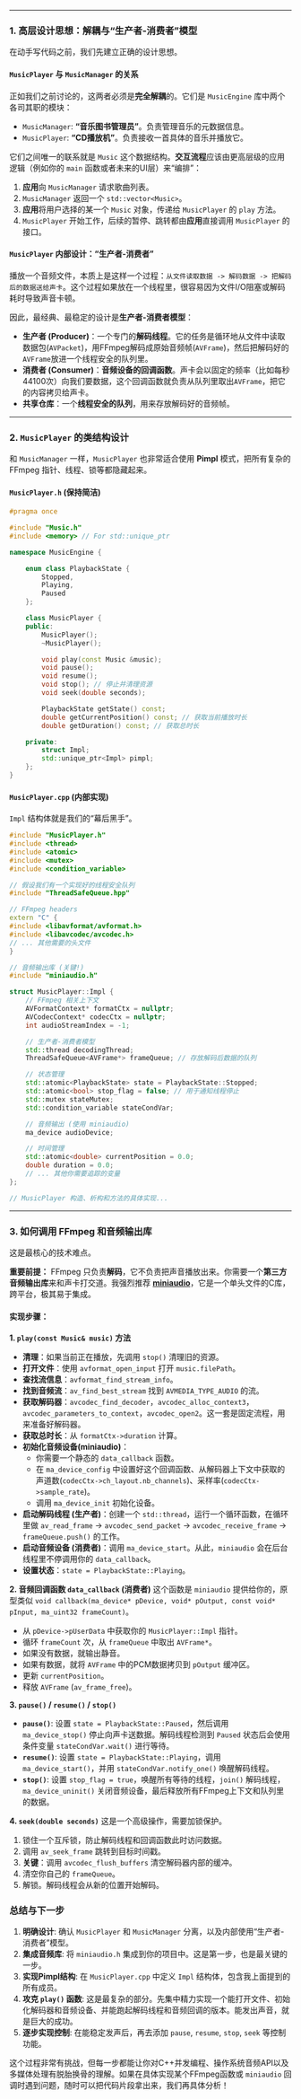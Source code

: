 

-----

### 1\. 高层设计思想：解耦与“生产者-消费者”模型

在动手写代码之前，我们先建立正确的设计思想。

#### `MusicPlayer` 与 `MusicManager` 的关系

正如我们之前讨论的，这两者必须是**完全解耦**的。它们是 `MusicEngine` 库中两个各司其职的模块：

  * `MusicManager`: **“音乐图书管理员”**。负责管理音乐的元数据信息。
  * `MusicPlayer`: **“CD播放机”**。负责接收一首具体的音乐并播放它。

它们之间唯一的联系就是 `Music` 这个数据结构。**交互流程**应该由更高层级的应用逻辑（例如你的 `main` 函数或者未来的UI层）来“编排”：

1.  **应用**向 `MusicManager` 请求歌曲列表。
2.  `MusicManager` 返回一个 `std::vector<Music>`。
3.  **应用**将用户选择的某一个 `Music` 对象，传递给 `MusicPlayer` 的 `play` 方法。
4.  `MusicPlayer` 开始工作，后续的暂停、跳转都由**应用**直接调用 `MusicPlayer` 的接口。

#### `MusicPlayer` 内部设计：“生产者-消费者”

播放一个音频文件，本质上是这样一个过程：`从文件读取数据 -> 解码数据 -> 把解码后的数据送给声卡`。这个过程如果放在一个线程里，很容易因为文件I/O阻塞或解码耗时导致声音卡顿。

因此，最经典、最稳定的设计是**生产者-消费者模型**：

  * **生产者 (Producer)**：一个专门的**解码线程**。它的任务是循环地从文件中读取数据包(`AVPacket`)，用FFmpeg解码成原始音频帧(`AVFrame`)，然后把解码好的`AVFrame`放进一个线程安全的队列里。
  * **消费者 (Consumer)**：**音频设备的回调函数**。声卡会以固定的频率（比如每秒44100次）向我们要数据，这个回调函数就负责从队列里取出`AVFrame`，把它的内容拷贝给声卡。
  * **共享仓库**：一个**线程安全的队列**，用来存放解码好的音频帧。

-----

### 2\. `MusicPlayer` 的类结构设计

和 `MusicManager` 一样，`MusicPlayer` 也非常适合使用 **Pimpl** 模式，把所有复杂的 FFmpeg 指针、线程、锁等都隐藏起来。

#### `MusicPlayer.h` (保持简洁)

```cpp
#pragma once

#include "Music.h"
#include <memory> // For std::unique_ptr

namespace MusicEngine {

    enum class PlaybackState {
        Stopped,
        Playing,
        Paused
    };

    class MusicPlayer {
    public:
        MusicPlayer();
        ~MusicPlayer();

        void play(const Music &music);
        void pause();
        void resume();
        void stop(); // 停止并清理资源
        void seek(double seconds);

        PlaybackState getState() const;
        double getCurrentPosition() const; // 获取当前播放时长
        double getDuration() const; // 获取总时长

    private:
        struct Impl;
        std::unique_ptr<Impl> pimpl;
    };
}
```

#### `MusicPlayer.cpp` (内部实现)

`Impl` 结构体就是我们的“幕后黑手”。

```cpp
#include "MusicPlayer.h"
#include <thread>
#include <atomic>
#include <mutex>
#include <condition_variable>

// 假设我们有一个实现好的线程安全队列
#include "ThreadSafeQueue.hpp"

// FFmpeg headers
extern "C" {
#include <libavformat/avformat.h>
#include <libavcodec/avcodec.h>
// ... 其他需要的头文件
}

// 音频输出库 (关键!)
#include "miniaudio.h"

struct MusicPlayer::Impl {
    // FFmpeg 相关上下文
    AVFormatContext* formatCtx = nullptr;
    AVCodecContext* codecCtx = nullptr;
    int audioStreamIndex = -1;

    // 生产者-消费者模型
    std::thread decodingThread;
    ThreadSafeQueue<AVFrame*> frameQueue; // 存放解码后数据的队列

    // 状态管理
    std::atomic<PlaybackState> state = PlaybackState::Stopped;
    std::atomic<bool> stop_flag = false; // 用于通知线程停止
    std::mutex stateMutex;
    std::condition_variable stateCondVar;

    // 音频输出 (使用 miniaudio)
    ma_device audioDevice;

    // 时间管理
    std::atomic<double> currentPosition = 0.0;
    double duration = 0.0;
    // ... 其他你需要追踪的变量
};

// MusicPlayer 构造、析构和方法的具体实现...
```

-----

### 3\. 如何调用 FFmpeg 和音频输出库

这是最核心的技术难点。

**重要前提：** FFmpeg 只负责**解码**，它不负责把声音播放出来。你需要一个**第三方音频输出库**来和声卡打交道。我强烈推荐 **[miniaudio](https://github.com/mackron/miniaudio)**，它是一个单头文件的C库，跨平台，极其易于集成。

#### 实现步骤：

**1. `play(const Music& music)` 方法**

  * **清理**：如果当前正在播放，先调用 `stop()` 清理旧的资源。
  * **打开文件**：使用 `avformat_open_input` 打开 `music.filePath`。
  * **查找流信息**：`avformat_find_stream_info`。
  * **找到音频流**：`av_find_best_stream` 找到 `AVMEDIA_TYPE_AUDIO` 的流。
  * **获取解码器**：`avcodec_find_decoder`，`avcodec_alloc_context3`，`avcodec_parameters_to_context`，`avcodec_open2`。这一套是固定流程，用来准备好解码器。
  * **获取总时长**：从 `formatCtx->duration` 计算。
  * **初始化音频设备(miniaudio)**：
      * 你需要一个静态的 `data_callback` 函数。
      * 在 `ma_device_config` 中设置好这个回调函数、从解码器上下文中获取的声道数(`codecCtx->ch_layout.nb_channels`)、采样率(`codecCtx->sample_rate`)。
      * 调用 `ma_device_init` 初始化设备。
  * **启动解码线程 (生产者)**：创建一个 `std::thread`，运行一个循环函数，在循环里做 `av_read_frame` -\> `avcodec_send_packet` -\> `avcodec_receive_frame` -\> `frameQueue.push()` 的工作。
  * **启动音频设备 (消费者)**：调用 `ma_device_start`。从此，`miniaudio` 会在后台线程里不停调用你的 `data_callback`。
  * **设置状态**：`state = PlaybackState::Playing`。

**2. 音频回调函数 `data_callback` (消费者)**
这个函数是 `miniaudio` 提供给你的，原型类似 `void callback(ma_device* pDevice, void* pOutput, const void* pInput, ma_uint32 frameCount)`。

  * 从 `pDevice->pUserData` 中获取你的 `MusicPlayer::Impl` 指针。
  * 循环 `frameCount` 次，从 `frameQueue` 中取出 `AVFrame*`。
  * 如果没有数据，就输出静音。
  * 如果有数据，就将 `AVFrame` 中的PCM数据拷贝到 `pOutput` 缓冲区。
  * 更新 `currentPosition`。
  * 释放 `AVFrame` (`av_frame_free`)。

**3. `pause()` / `resume()` / `stop()`**

  * **`pause()`**: 设置 `state = PlaybackState::Paused`，然后调用 `ma_device_stop()` 停止向声卡送数据。解码线程检测到 `Paused` 状态后会使用条件变量 `stateCondVar.wait()` 进行等待。
  * **`resume()`**: 设置 `state = PlaybackState::Playing`，调用 `ma_device_start()`，并用 `stateCondVar.notify_one()` 唤醒解码线程。
  * **`stop()`**: 设置 `stop_flag = true`，唤醒所有等待的线程，`join()` 解码线程，`ma_device_uninit()` 关闭音频设备，最后释放所有FFmpeg上下文和队列里的数据。

**4. `seek(double seconds)`**
这是一个高级操作，需要加锁保护。

1.  锁住一个互斥锁，防止解码线程和回调函数此时访问数据。
2.  调用 `av_seek_frame` 跳转到目标时间戳。
3.  **关键**：调用 `avcodec_flush_buffers` 清空解码器内部的缓冲。
4.  清空你自己的 `frameQueue`。
5.  解锁。解码线程会从新的位置开始解码。

### 总结与下一步

1.  **明确设计**: 确认 `MusicPlayer` 和 `MusicManager` 分离，以及内部使用“生产者-消费者”模型。
2.  **集成音频库**: 将 `miniaudio.h` 集成到你的项目中。这是第一步，也是最关键的一步。
3.  **实现Pimpl结构**: 在 `MusicPlayer.cpp` 中定义 `Impl` 结构体，包含我上面提到的所有成员。
4.  **攻克 `play()` 函数**: 这是最复杂的部分。先集中精力实现一个能打开文件、初始化解码器和音频设备、并能跑起解码线程和音频回调的版本。能发出声音，就是巨大的成功。
5.  **逐步实现控制**: 在能稳定发声后，再去添加 `pause`, `resume`, `stop`, `seek` 等控制功能。

这个过程非常有挑战，但每一步都能让你对C++并发编程、操作系统音频API以及多媒体处理有脱胎换骨的理解。如果在具体实现某个FFmpeg函数或 `miniaudio` 回调时遇到问题，随时可以把代码片段拿出来，我们再具体分析！